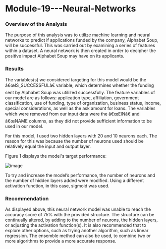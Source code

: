 # Module-19---Neural-Networks

### Overview of the Analysis

The purpose of this analysis was to utilize machine learning and neural networks to predict if applications funded by the company, Alphabet Soup, will be successful. This was carried out by examining a series of features within a dataset. A neural network is then created in order to decipher the positive impact Alphabet Soup may have on its applicants.

### Results

The variables(s) we considered targeting for this model would be the â€œIS_SUCCESSFULâ€ variable, which determines whether the funding sent by Alphabet Soup was utilized successfully. The feature variables of our model are as follows: application type, affiliation, government classification, use of funding, type of organization, business status, income, special considerations, as well as the ask amount for loans. The variables which were removed from our input data were the â€œEINâ€ and â€œNAME columns, as they did not provide sufficient information to be used in our model.

For this model, I used two hidden layers with 20 and 10 neurons each. The reason for this was because the number of neurons used should be relatively equal the input and output layer.

Figure 1 displays the model's target performance:

![image](https://user-images.githubusercontent.com/93355719/161649366-64b9378a-e997-4f63-a217-3df541c0d51a.png)




To try and increase the model’s performance, the number of neurons and the number of hidden layers added were modified. Using a different activation function, in this case, sigmoid was used. 

### Recommendation 

As displayed above, this neural network model was unable to reach the accuracy score of 75% with the provided structure. The structure can be continually altered, by adding to the number of neurons, the hidden layers, or adjusting the activation function(s). It is also recommended that to explore other options, such as trying another algorithm, such as linear regression. The ensemble method can also be used, to combine two or more algorithms to provide a more accurate response.


